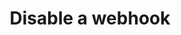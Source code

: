 ---
# -------------------------- #
#      ENDPOINT DETAILS      #
# -------------------------- #

content-type: "api-endpoint"
endpoint: "notifications"
key: "disable-hook-notification"
version: "1"


# -------------------------- #
#       METHOD DETAILS       #
# -------------------------- #

title: "Disable a webhook"
method: "put"
short-url: |
  {{ api.core-objects.notifications.hooks.disable.name | flatify }}
full-url: |
  {{ api.base-url }}{{ endpoint.short-url | flatify }}
short: "{{ api.core-objects.notifications.hooks.disable.description }}"
description: |
  {{ api.core-objects.notifications.hooks.disable.description }}

  **Note**: To use this endpoint, your Stitch plan must include access to the [Post-load hooks]({{ link.account.post-load-notifications | prepend: site.baseurl }}) feature.


# -------------------------- #
#       METHOD ARGUMENTS     #
# -------------------------- #

arguments:
  - name: "id"
    required: true
    type: "path parameter"
    description: "A path parameter corresponding to the unique ID of the hook notification to be paused."
    example-value: |
      8

  - name: "enable"
    required: true
    type: "boolean"
    description: |
      Controls whether a hook notification is active or not. **To disable a hook**, this value must be `false`.
    example-value: |
      false


# -------------------------- #
#           RETURNS          #
# -------------------------- #

returns: |
  If successful, the API will return a status of <code class="api success">200 OK</code> and a single [Hook notification object]({{ api.data-structures.notifications.hook.section }}) with a populated `disabled_at` property.

# ------------------------------ #
#   EXAMPLE REQUEST & RESPONSES  #
# ------------------------------ #

examples:
  - type: "Request"
    language: "json"
    code: |
      {% assign right-bracket = "}" %}
      curl -X {{ endpoint.method | upcase }} {{ endpoint.full-url | flatify | replace: "{id","8" | remove: right-bracket | strip_newlines }}
           -H "Authorization: Bearer <ACCESS_TOKEN>" 
           -H "Content-Type: application/json"
           -d "{
                 "enable":false
               }"

  - type: "Responses"
    language: "json"
    code: |
      {
        "id": 8,
        "client_id": 116078,
        "type": "post_load",
        "version": 1,
        "config": {
          "url": "https://hooks.zapier.com/hooks/catch/some/webhook/id"
        },
        "created_at": "2019-07-16T16:47:54Z",
        "modified_at": "2019-07-17T16:04:29Z",
        "disabled_at": "2019-07-17T16:04:29Z"
      }

  - type: "Errors"
    error-file: "hook-notifications"
  # The errors live in: _data/connect/response-codes/hook-notifications.yml
---